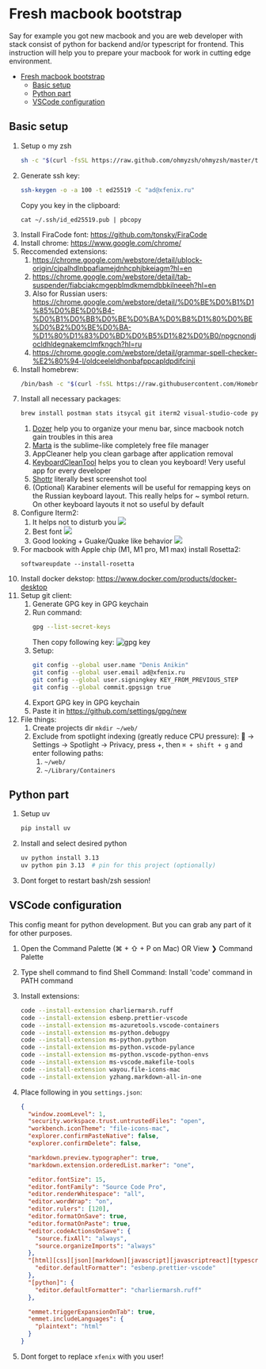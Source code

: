 # Fresh macbook bootstrap

Say for example you got new macbook and you are web developer with stack consist of python for backend and/or typescript for frontend. This instruction will help you to prepare your macbook for work in cutting edge environment.

- [Fresh macbook bootstrap](#fresh-macbook-bootstrap)
  - [Basic setup](#basic-setup)
  - [Python part](#python-part)
  - [VSCode configuration](#vscode-configuration)

## Basic setup

1. Setup o my zsh
   ```bash
   sh -c "$(curl -fsSL https://raw.github.com/ohmyzsh/ohmyzsh/master/tools/install.sh)"
   ```
1. Generate ssh key:
   ```bash
   ssh-keygen -o -a 100 -t ed25519 -C "ad@xfenix.ru"
   ```
   Copy you key in the clipboard:
   ```
   cat ~/.ssh/id_ed25519.pub | pbcopy
   ```
1. Install FiraCode font: https://github.com/tonsky/FiraCode
1. Install chrome: https://www.google.com/chrome/
1. Reccomended extensions:
   1. https://chrome.google.com/webstore/detail/ublock-origin/cjpalhdlnbpafiamejdnhcphjbkeiagm?hl=en
   1. https://chrome.google.com/webstore/detail/tab-suspender/fiabciakcmgepblmdkmemdbbkilneeeh?hl=en
   1. Also for Russian users: https://chrome.google.com/webstore/detail/%D0%BE%D0%B1%D1%85%D0%BE%D0%B4-%D0%B1%D0%BB%D0%BE%D0%BA%D0%B8%D1%80%D0%BE%D0%B2%D0%BE%D0%BA-%D1%80%D1%83%D0%BD%D0%B5%D1%82%D0%B0/npgcnondjocldhldegnakemclmfkngch?hl=ru
   1. https://chrome.google.com/webstore/detail/grammar-spell-checker-%E2%80%94-l/oldceeleldhonbafppcapldpdifcinji
1. Install homebrew:
   ```bash
   /bin/bash -c "$(curl -fsSL https://raw.githubusercontent.com/Homebrew/install/HEAD/install.sh)"
   ```
1. Install all necessary packages:
   ```bash
   brew install postman stats itsycal git iterm2 visual-studio-code pyenv gpg-suite shottr marta node dozer appcleaner keyboardcleantool karabiner-elements
   ```
   1. <a href="https://github.com/Mortennn/Dozer" target="_blank">Dozer</a> help you to organize your menu bar, since macbook notch gain troubles in this area
   1. <a href="https://marta.sh" target="_blank">Marta</a> is the sublime-like completely free file manager
   1. AppCleaner help you clean garbage after application removal
   1. <a href="https://folivora.ai/keyboardcleantool">KeyboardCleanTool</a> helps you to clean you keyboard! Very useful app for every developer
   1. <a href="https://shottr.cc/">Shottr</a> literally best screenshot tool
   1. (Optional) Karabiner elements will be useful for remapping keys on the Russian keyboard layout. This really helps for ~ symbol return. On other keyboard layouts it not so useful by default
1. Configure Iterm2:
   1. It helps not to disturb you ![](iterm2-part1.png)
   1. Best font ![](iterm2-part2.png)
   1. Good looking + Guake/Quake like behavior ![](iterm2-part3.png)
1. For macbook with Apple chip (M1, M1 pro, M1 max) install Rosetta2:
   ```
   softwareupdate --install-rosetta
   ```
1. Install docker dekstop: https://www.docker.com/products/docker-desktop
1. Setup git client:
   1. Generate GPG key in GPG keychain
   1. Run command:
      ```bash
      gpg --list-secret-keys
      ```
      Then copy following key:
      ![gpg key](./gpg-key.png)
   1. Setup:
      ```bash
      git config --global user.name "Denis Anikin"
      git config --global user.email ad@xfenix.ru
      git config --global user.signingkey KEY_FROM_PREVIOUS_STEP
      git config --global commit.gpgsign true
      ```
   1. Export GPG key in GPG keychain
   1. Paste it in https://github.com/settings/gpg/new
1. File things:
   1. Create projects dir `mkdir ~/web/`
   1. Exclude from spotlight indexing (greatly reduce CPU pressure):  -> Settings -> Spotlight -> Privacy, press +, then `⌘ + shift + g` and enter following paths:
      1. `~/web/`
      1. `~/Library/Containers`

## Python part

1. Setup uv
   ```bash
   pip install uv
   ```
1. Install and select desired python
   ```bash
   uv python install 3.13
   uv python pin 3.13  # pin for this project (optionally)
   ```
1. Dont forget to restart bash/zsh session!

## VSCode configuration

This config meant for python development. But you can grab any part of it for other purposes.<br>

1. Open the Command Palette (⌘ + ⇧ + P on Mac) OR View ❯ Command Palette
1. Type shell command to find Shell Command: Install 'code' command in PATH command
1. Install extensions:
   ```bash
   code --install-extension charliermarsh.ruff
   code --install-extension esbenp.prettier-vscode
   code --install-extension ms-azuretools.vscode-containers
   code --install-extension ms-python.debugpy
   code --install-extension ms-python.python
   code --install-extension ms-python.vscode-pylance
   code --install-extension ms-python.vscode-python-envs
   code --install-extension ms-vscode.makefile-tools
   code --install-extension wayou.file-icons-mac
   code --install-extension yzhang.markdown-all-in-one
   ```
1. Place following in you `settings.json`:

   ```json
   {
     "window.zoomLevel": 1,
     "security.workspace.trust.untrustedFiles": "open",
     "workbench.iconTheme": "file-icons-mac",
     "explorer.confirmPasteNative": false,
     "explorer.confirmDelete": false,

     "markdown.preview.typographer": true,
     "markdown.extension.orderedList.marker": "one",

     "editor.fontSize": 15,
     "editor.fontFamily": "Source Code Pro",
     "editor.renderWhitespace": "all",
     "editor.wordWrap": "on",
     "editor.rulers": [120],
     "editor.formatOnSave": true,
     "editor.formatOnPaste": true,
     "editor.codeActionsOnSave": {
       "source.fixAll": "always",
       "source.organizeImports": "always"
     },
     "[html][css][json][markdown][javascript][javascriptreact][typescript][typescriptreact]": {
       "editor.defaultFormatter": "esbenp.prettier-vscode"
     },
     "[python]": {
       "editor.defaultFormatter": "charliermarsh.ruff"
     },

     "emmet.triggerExpansionOnTab": true,
     "emmet.includeLanguages": {
       "plaintext": "html"
     }
   }
   ```

1. Dont forget to replace `xfenix` with you user!
